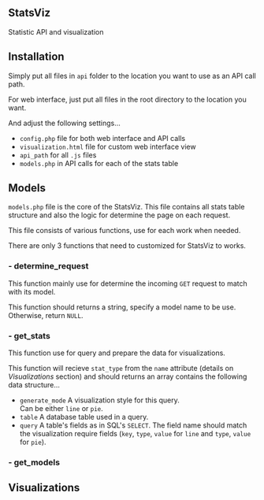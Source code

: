 ## StatsViz
Statistic API and visualization

## Installation
Simply put all files in `api` folder to the location you want to use as an API
call path.

For web interface, just put all files in the root directory to the location you
want.

And adjust the following settings...

- `config.php` file for both web interface and API calls
- `visualization.html` file for custom web interface view
- `api_path` for all `.js` files
- `models.php` in API calls for each of the stats table

## Models
`models.php` file is the core of the StatsViz. This file contains all stats table
structure and also the logic for determine the page on each request.

This file consists of various functions, use for each work when needed.

There are only 3 functions that need to customized for StatsViz to works.

### - determine_request
This function mainly use for determine the incoming `GET` request to match with
its model.

This function should returns a string, specify a model name to be use.
Otherwise, return `NULL`.

### - get_stats
This function use for query and prepare the data for visualizations.

This function will recieve `stat_type` from the `name` attribute (details on
*Visualizations* section) and should returns an array contains the following
data structure...

- `generate_mode` A visualization style for this query.  
Can be either `line` or `pie`.
- `table` A database table used in a query.
- `query` A table's fields as in SQL's `SELECT`. The field name should match the
visualization require fields (`key`, `type`, `value` for `line` and `type`, `value` for `pie`).

### - get_models

## Visualizations